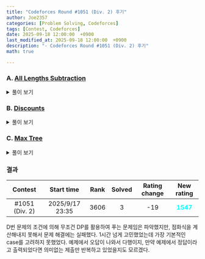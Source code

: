 ```yaml
---
title: "Codeforces Round #1051 (Div. 2) 후기"
author: Joe2357
categories: [Problem Solving, Codeforces]
tags: [Contest, Codeforces]
date: 2025-09-18 12:00:00  +0900
last_modified_at: 2025-09-18 12:00:00  +0900
description: "- Codeforces Round #1051 (Div. 2) 후기"
math: true

---
```



### A. [All Lengths Subtraction](https://codeforces.com/contest/2143/problem/A)

<details markdown="1"><summary>풀이 보기</summary>
#### 풀이  
연산을 총 $n$번, 그 때마다 구간을 정해서 구간 내의 모든 수를 $1$ 빼야한다. 구간의 길이는 $1$부터 계속 증가하여 최종적으로는 $n$까지 늘어난다. 주어지는 배열은 순열이므로, $1$부터 $n$까지 1개씩 존재하는 배열임을 기억하자.

가장 큰 수가 $n$이고 연산의 횟수도 $n$이므로, 가장 큰 원소 $n$은 매 연산마다 구간 내에 포함되어야한다. 이 때 첫 연산에서는 구간의 길이가 $1$이므로 가장 큰 원소가 선택되어야 한다.

문제는 그 다음이다. 1번의 연산 뒤에 $n$은 $n-1$이 된다. 그럼 배열 안에는 $n-1$이 2개 존재하는 상태가 되었다. 이 때 다음 연산에서도 $n-1$들은 구간 내에 포함되어야할 것이다. 이 때 연산에서 사용하는 구간의 길이는 $2$가 되었으므로, 두 값을 모두 포함하기 위해서는 처음에 $n$과 $n-1$이 서로 인접해있었어야한다는 것을 알 수 있다.

그리고 이걸 끝까지 반복하여 배열의 조건을 짐작할 수 있다. "가장 큰 수부터 차례로 확인할 때, 그 수들은 항상 **인접한 시퀀스** 형태로 나타나야한다". 이 조건을 확인하는 코드를 구현하면 된다. 가장 큰 원소 $n$의 위치를 $idx$로 두고, $left = right = idx$를 초기 위치로 지정한다. 이 다음 $n-1$의 위치가 $left - 1$ 또는 $right + 1$에 있는지 검사하고, 있으면 그 위치로 범위를 재지정한다. 없었다면 불가능한 상태이므로 `NO`를 출력. 이 과정이 끝까지 지났어도 조건에 위배되지 않았다면 `YES`를 출력하면 된다.

#### 코드

```c
#include <stdio.h>

typedef char bool;
const bool true = 1;
const bool false = 0;

typedef long long ll;
typedef unsigned long long ull;

#define MAX_IDX (int)(100)

/* variable */
int arr[MAX_IDX];
int n;

#define max(a, b) (((a) > (b)) ? (a) : (b))

/* read_input */
void read_input() {
    scanf("%d", &n);
    for (int i = 0; i < n; ++i) {
        scanf("%d", arr + i);
    }
    return;
}

/* solve */
bool solve() {
    int idx = 0;
    for (int i = 1; i < n; ++i) {
        if (arr[i] > arr[idx]) {
            idx = i;
        }
    }

    int left = idx, right = idx;
    for (int i = n - 1; i >= 1; --i) {
        if (left >= 1 && arr[left - 1] == i) {
            left = left - 1;
        } else if (right < n - 1 && arr[right + 1] == i) {
            right = right + 1;
        } else {
            return false;
        }
    }

    return true;
}

int main() {
    int t;
    scanf("%d", &t);
    while (t--) {
        read_input();
        printf("%s\n", solve() ? "YES" : "NO");
    }
    return 0;
}
```

</details>

### B. [Discounts](https://codeforces.com/contest/2143/problem/B)

<details markdown="1"><summary>풀이 보기</summary>
#### 풀이  
오랜만에 그리디 문제가 나온 것 같다. 각 물품의 가격은 정해져있으므로, 할인을 받지 않았을 때의 최종 가격은 이미 정해져있다. 그럼 우리는 **할인을 최대한 받아야** 값을 제일 적게 지불할 수 있다.

할인을 가장 많이 받기 위해서는, <u>가능한 비싼 물품의 가격을 $0$으로 만들어야</u>함은 자명하다. 즉, 각 물품의 가격을 비오름차순 정렬, 바우처의 물품 갯수를 비내림차순으로 정렬한 다음, 바우처가 할인해주는 물품의 가격을 빼는 방식으로 구현하면 된다. 물품의 가격을 비오름차순으로 정렬하였기 때문에, 할인이 가능한 물품들 중 가장 가격이 비싼 물품이 자동적으로 선택되고 할인된다. 매우 간단한 문제였다고 생각한다.


#### 코드

```c
#include <stdio.h>
#include <stdlib.h>

typedef char bool;
const bool true = 1;
const bool false = 0;

typedef long long ll;
typedef unsigned long long ull;

#define MAX_IDX (int)(2e5)
ll price[MAX_IDX];
int voucher[MAX_IDX];
int n, k;

int asc(const void* a, const void* b) {
    int x = *(int*)a, y = *(int*)b;

    if (x > y) {
        return 1;
    } else if (x == y) {
        return 0;
    } else {
        return -1;
    }
}
int desc(const void* a, const void* b) {
    int x = *(int*)a, y = *(int*)b;

    if (x > y) {
        return -1;
    } else if (x == y) {
        return 0;
    } else {
        return 1;
    }
}

void read_input() {
    scanf("%d %d", &n, &k);
    for (int i = 0; i < n; ++i) {
        scanf("%lld", price + i);
    }
    for (int i = 0; i < k; ++i) {
        scanf("%d", voucher + i);
    }
    return;
}

ll solve() {
    qsort(price, n, sizeof(ll), desc);
    qsort(voucher, k, sizeof(int), asc);

    ll cost = 0ULL;
    for (int i = 0; i < n; ++i) {
        cost += price[i];
    }

    ll total_used_item = 0;
    for (int i = 0; i < k; ++i) {
        if (total_used_item + voucher[i] > n) {
            break;
        } else {
            total_used_item += voucher[i];
            cost -= price[total_used_item - 1];
        }
    }

    return cost;
}

int main() {
    int t;
    scanf("%d", &t);
    while (t--) {
        read_input();
        printf("%lld\n", solve());
    }
    return 0;
}
```

</details>

### C. [Max Tree](https://codeforces.com/contest/2143/problem/C)

<details markdown="1"><summary>풀이 보기</summary>
#### 풀이  
트리의 각 원소에 순열의 수 하나씩을 모두 할당하여 기여값을 최대화하는 것이 목적이다. 트리의 구조에 의해, **기여값이 항상 최대가 되도록** 순열의 값을 부여할 수 있음은 자명하다. 즉, 항상 기여값이 큰 쪽으로 각 원소에 순열값을 할당해주어야한다는 문제로 생각할 수 있다.

각 수들의 대소비교가 되어있을 때, 각 수에 원소를 부여한다는 점은 [위상정렬](https://joe2357.github.io/posts/Topological-Sort/) 문제의 표본형이라고 할 수 있다. 그래서 그대로 구현했다. 애초에 문제에 함정 요소가 아예 없다시피해서 이 문제가 위상정렬 문제라는 것을 파악한 뒤부터는 어려운 점이 없었다.


#### 코드

```c
#include <stdio.h>
#include <stdlib.h>

typedef char bool;
const bool true = 1;
const bool false = 0;

typedef long long ll;
typedef unsigned long long ull;

typedef struct Node {
    int idx;
    struct Node* next;
} ND;

#define MAX_IDX (int)(2e5)
int n = 1;

ND* adj_matrix[MAX_IDX + 1];
int deg[MAX_IDX + 1];
int q[MAX_IDX + 1];
int front, rear;
int ans[MAX_IDX + 1];

void init() {
    for (int i = 0; i <= n; ++i) {
        deg[i] = 0;
        adj_matrix[i] = NULL;
    }
    front = rear = 0;
    return;
}

void insert(int a, int b) {
    ND* newNode = (ND*)malloc(sizeof(ND));
    newNode->idx = b, newNode->next = adj_matrix[a];
    adj_matrix[a] = newNode;
    return;
}

void read_input() {
    scanf("%d", &n);
    for (int i = 0; i < n - 1; ++i) {
        int u, v, x, y;
        scanf("%d %d %d %d", &u, &v, &x, &y);

        if (y > x) {
            int temp = u;
            u = v;
            v = temp;
        }

        // edge[i] = (ED){u, v};
        insert(u, v);
        deg[v] += 1;
    }
    return;
}

void solve() {
    int tmp = n;
    for (int i = 1; i <= n; ++i) {
        if (deg[i] == 0) {
            ans[i] = tmp--;
            q[rear++] = i;
        }
    }

    while (front < rear) {
        int cur_idx = q[front++];
        // printf("cur_idx : %d\n", cur_idx);
        for (ND* cur = adj_matrix[cur_idx]; cur != NULL; cur = cur->next) {
            if (--deg[cur->idx] == 0) {
                ans[cur->idx] = tmp--;
                q[rear++] = cur->idx;
            }
        }

        if (tmp == 0){
            break;
        }
    }

    for (int i = 1; i <= n; ++i) {
        printf("%d ", ans[i]);
    }
    printf("\n");
    return;
}

int main() {
    int t;
    scanf("%d", &t);
    while (t--) {
        init();
        read_input();
        solve();
    }
    return 0;
}
```

</details>

### 결과

|    Contest     |   Start time    | Rank | Solved | Rating change |                New rating                |
| :------------: | :-------------: | :--: | :----: | :-----------: | :--------------------------------------: |
| #1051 (Div. 2) | 2025/9/17 23:35 | 3606 |   3    |      -19      | <strong style="color:cyan">1547</strong> |

D번 문제의 조건에 의해 무조건 DP를 활용하여 푸는 문제임은 파악했지만, 점화식을 계산해내지 못해서 문제 해결에는 실패했다. 1시간 넘게 고민했었는데 가장 기본적인 case를 고려하지 못했었다. 예제에서 오답이 나와서 다행이지, 만약 예제에서 정답이라고 출력되었다면 의미없는 제출만 반복하고 있었을지도 모르겠다.